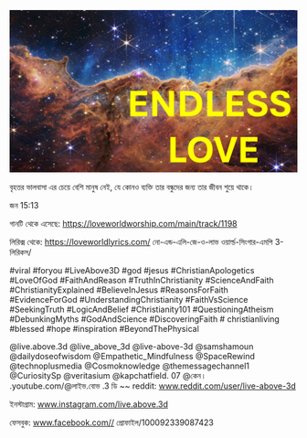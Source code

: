 ![Video cover image](../cover.jpeg "cover-photo")

বৃহত্তর ভালবাসা এর চেয়ে বেশি মানুষ নেই, যে কোনও ব্যক্তি তার বন্ধুদের জন্য তার জীবন শুয়ে থাকে।

জন 15:13

গানটি থেকে এসেছে: https://loveworldworship.com/main/track/1198

লিরিক্স থেকে: https://loveworldlyrics.com/ নো-এন্ড-এলি-জে-ও-লাভ ওয়ার্ল্ড-সিংগার-এমপি 3-লিরিকস/

#viral #foryou #LiveAbove3D #god #jesus #ChristianApologetics #LoveOfGod #FaithAndReason #TruthInChristianity #ScienceAndFaith #ChristianityExplained #BelieveInJesus #ReasonsForFaith #EvidenceForGod #UnderstandingChristianity #FaithVsScience #SeekingTruth #LogicAndBelief #Christianity101 #QuestioningAtheism #DebunkingMyths #GodAndScience #DiscoveringFaith # christianliving #blessed #hope #inspiration #BeyondThePhysical

@live.above.3d @live_above_3d @live-above-3d @samshamoun @dailydoseofwisdom @Empathetic_Mindfulness @SpaceRewind @technoplusmedia @Cosmoknowledge @themessagechannel1 @CuriositySp @veritasium @kapchatfield. 07 @কেন। .youtube.com/@লাইভ.বোভ .3 ডি ~~ reddit: www.reddit.com/user/live-above-3d

ইনস্টাগ্রাম: www.instagram.com/live.above.3d

ফেসবুক: www.facebook.com// প্রোফাইল/100092339087423